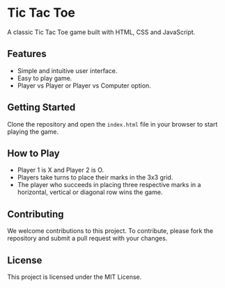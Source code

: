 
# Tic Tac Toe

A classic Tic Tac Toe game built with HTML, CSS and JavaScript. 

## Features

- Simple and intuitive user interface.
- Easy to play game.
- Player vs Player or Player vs Computer option.

## Getting Started

Clone the repository and open the `index.html` file in your browser to start playing the game.

## How to Play

- Player 1 is X and Player 2 is O.
- Players take turns to place their marks in the 3x3 grid.
- The player who succeeds in placing three respective marks in a horizontal, vertical or diagonal row wins the game.

## Contributing

We welcome contributions to this project. To contribute, please fork the repository and submit a pull request with your changes.

## License

This project is licensed under the MIT License.